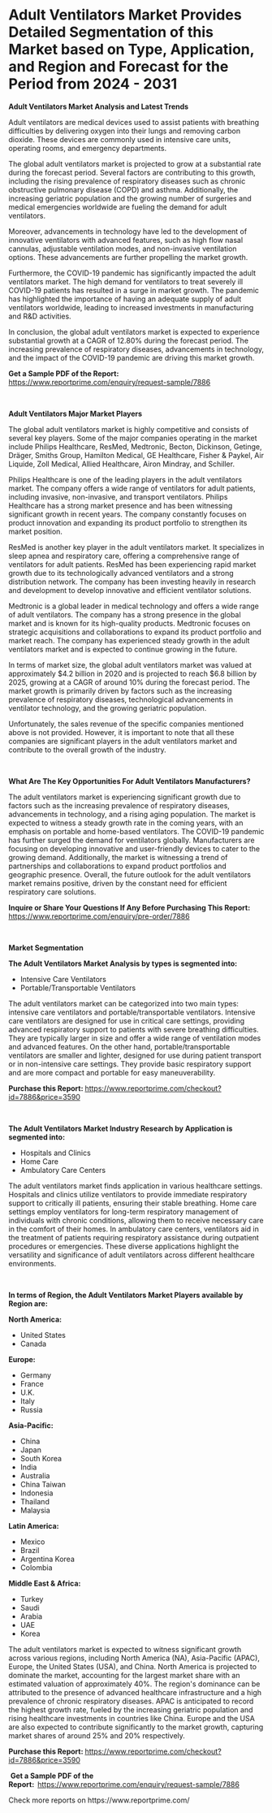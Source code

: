 <p><h1>Adult Ventilators Market Provides Detailed Segmentation of this Market based on Type, Application, and Region and Forecast for the Period from 2024 - 2031</h1></p><p><strong>Adult Ventilators Market Analysis and Latest Trends</strong></p>
<p><p>Adult ventilators are medical devices used to assist patients with breathing difficulties by delivering oxygen into their lungs and removing carbon dioxide. These devices are commonly used in intensive care units, operating rooms, and emergency departments.</p><p>The global adult ventilators market is projected to grow at a substantial rate during the forecast period. Several factors are contributing to this growth, including the rising prevalence of respiratory diseases such as chronic obstructive pulmonary disease (COPD) and asthma. Additionally, the increasing geriatric population and the growing number of surgeries and medical emergencies worldwide are fueling the demand for adult ventilators.</p><p>Moreover, advancements in technology have led to the development of innovative ventilators with advanced features, such as high flow nasal cannulas, adjustable ventilation modes, and non-invasive ventilation options. These advancements are further propelling the market growth.</p><p>Furthermore, the COVID-19 pandemic has significantly impacted the adult ventilators market. The high demand for ventilators to treat severely ill COVID-19 patients has resulted in a surge in market growth. The pandemic has highlighted the importance of having an adequate supply of adult ventilators worldwide, leading to increased investments in manufacturing and R&D activities.</p><p>In conclusion, the global adult ventilators market is expected to experience substantial growth at a CAGR of 12.80% during the forecast period. The increasing prevalence of respiratory diseases, advancements in technology, and the impact of the COVID-19 pandemic are driving this market growth.</p></p>
<p><strong>Get a Sample PDF of the Report:&nbsp;</strong> <a href="https://www.reportprime.com/enquiry/request-sample/7886">https://www.reportprime.com/enquiry/request-sample/7886</a></p>
<p>&nbsp;</p>
<p><strong>Adult Ventilators Major Market Players</strong></p>
<p><p>The global adult ventilators market is highly competitive and consists of several key players. Some of the major companies operating in the market include Philips Healthcare, ResMed, Medtronic, Becton, Dickinson, Getinge, Dräger, Smiths Group, Hamilton Medical, GE Healthcare, Fisher & Paykel, Air Liquide, Zoll Medical, Allied Healthcare, Airon Mindray, and Schiller.</p><p>Philips Healthcare is one of the leading players in the adult ventilators market. The company offers a wide range of ventilators for adult patients, including invasive, non-invasive, and transport ventilators. Philips Healthcare has a strong market presence and has been witnessing significant growth in recent years. The company constantly focuses on product innovation and expanding its product portfolio to strengthen its market position.</p><p>ResMed is another key player in the adult ventilators market. It specializes in sleep apnea and respiratory care, offering a comprehensive range of ventilators for adult patients. ResMed has been experiencing rapid market growth due to its technologically advanced ventilators and a strong distribution network. The company has been investing heavily in research and development to develop innovative and efficient ventilator solutions.</p><p>Medtronic is a global leader in medical technology and offers a wide range of adult ventilators. The company has a strong presence in the global market and is known for its high-quality products. Medtronic focuses on strategic acquisitions and collaborations to expand its product portfolio and market reach. The company has experienced steady growth in the adult ventilators market and is expected to continue growing in the future.</p><p>In terms of market size, the global adult ventilators market was valued at approximately $4.2 billion in 2020 and is projected to reach $6.8 billion by 2025, growing at a CAGR of around 10% during the forecast period. The market growth is primarily driven by factors such as the increasing prevalence of respiratory diseases, technological advancements in ventilator technology, and the growing geriatric population.</p><p>Unfortunately, the sales revenue of the specific companies mentioned above is not provided. However, it is important to note that all these companies are significant players in the adult ventilators market and contribute to the overall growth of the industry.</p></p>
<p>&nbsp;</p>
<p><strong>What Are The Key Opportunities For Adult Ventilators Manufacturers?</strong></p>
<p><p>The adult ventilators market is experiencing significant growth due to factors such as the increasing prevalence of respiratory diseases, advancements in technology, and a rising aging population. The market is expected to witness a steady growth rate in the coming years, with an emphasis on portable and home-based ventilators. The COVID-19 pandemic has further surged the demand for ventilators globally. Manufacturers are focusing on developing innovative and user-friendly devices to cater to the growing demand. Additionally, the market is witnessing a trend of partnerships and collaborations to expand product portfolios and geographic presence. Overall, the future outlook for the adult ventilators market remains positive, driven by the constant need for efficient respiratory care solutions.</p></p>
<p><strong>Inquire or Share Your Questions If Any Before Purchasing This Report:</strong> <a href="https://www.reportprime.com/enquiry/pre-order/7886">https://www.reportprime.com/enquiry/pre-order/7886</a></p>
<p>&nbsp;</p>
<p><strong>Market Segmentation</strong></p>
<p><strong>The Adult Ventilators Market Analysis by types is segmented into:</strong></p>
<p><ul><li>Intensive Care Ventilators</li><li>Portable/Transportable Ventilators</li></ul></p>
<p><p>The adult ventilators market can be categorized into two main types: intensive care ventilators and portable/transportable ventilators. Intensive care ventilators are designed for use in critical care settings, providing advanced respiratory support to patients with severe breathing difficulties. They are typically larger in size and offer a wide range of ventilation modes and advanced features. On the other hand, portable/transportable ventilators are smaller and lighter, designed for use during patient transport or in non-intensive care settings. They provide basic respiratory support and are more compact and portable for easy maneuverability.</p></p>
<p><strong>Purchase this Report:&nbsp;</strong><a href="https://www.reportprime.com/checkout?id=7886&price=3590">https://www.reportprime.com/checkout?id=7886&price=3590</a></p>
<p>&nbsp;</p>
<p><strong>The Adult Ventilators Market Industry Research by Application is segmented into:</strong></p>
<p><ul><li>Hospitals and Clinics</li><li>Home Care</li><li>Ambulatory Care Centers</li></ul></p>
<p><p>The adult ventilators market finds application in various healthcare settings. Hospitals and clinics utilize ventilators to provide immediate respiratory support to critically ill patients, ensuring their stable breathing. Home care settings employ ventilators for long-term respiratory management of individuals with chronic conditions, allowing them to receive necessary care in the comfort of their homes. In ambulatory care centers, ventilators aid in the treatment of patients requiring respiratory assistance during outpatient procedures or emergencies. These diverse applications highlight the versatility and significance of adult ventilators across different healthcare environments.</p></p>
<p>&nbsp;</p>
<p><strong>In terms of Region, the Adult Ventilators Market Players available by Region are:</strong></p>
<p>
    <p> <strong> North America: </strong>
        <ul>
            <li>United States</li>
            <li>Canada</li>
        </ul>
        </p> 
    <p> <strong> Europe: </strong>
        <ul>
            <li>Germany</li>
            <li>France</li>
            <li>U.K.</li>
            <li>Italy</li>
            <li>Russia</li>
        </ul>
        </p> 
    <p> <strong> Asia-Pacific: </strong>
        <ul>
            <li>China</li>
            <li>Japan</li>
            <li>South Korea</li>
            <li>India</li>
            <li>Australia</li>
            <li>China Taiwan</li>
            <li>Indonesia</li>
            <li>Thailand</li>
            <li>Malaysia</li>
        </ul>
        </p> 
    <p> <strong> Latin America: </strong>
        <ul>
            <li>Mexico</li>
            <li>Brazil</li>
            <li>Argentina Korea</li>
            <li>Colombia</li>
        </ul>
        </p> 
    <p> <strong> Middle East & Africa: </strong>
        <ul>
            <li>Turkey</li>
            <li>Saudi</li>
            <li>Arabia</li>
            <li>UAE</li>
            <li>Korea</li>
        </ul>
    </p>
    </p>
<p><p>The adult ventilators market is expected to witness significant growth across various regions, including North America (NA), Asia-Pacific (APAC), Europe, the United States (USA), and China. North America is projected to dominate the market, accounting for the largest market share with an estimated valuation of approximately 40%. The region's dominance can be attributed to the presence of advanced healthcare infrastructure and a high prevalence of chronic respiratory diseases. APAC is anticipated to record the highest growth rate, fueled by the increasing geriatric population and rising healthcare investments in countries like China. Europe and the USA are also expected to contribute significantly to the market growth, capturing market shares of around 25% and 20% respectively.</p></p>
<p><strong>Purchase this Report: </strong><a href="https://www.reportprime.com/checkout?id=7886&price=3590">https://www.reportprime.com/checkout?id=7886&price=3590</a></p>
<p>&nbsp;<strong>Get a Sample PDF of the Report:&nbsp;&nbsp;</strong><a href="https://www.reportprime.com/enquiry/request-sample/7886">https://www.reportprime.com/enquiry/request-sample/7886</a></p>
<p><strong></strong></p>
<p>Check more reports on https://www.reportprime.com/</p>